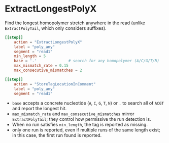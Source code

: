 # ExtractLongestPolyX

Find the longest homopolymer stretch anywhere in the read (unlike `ExtractPolyTail`, which only considers suffixes).

```toml
[[step]]
    action = "ExtractLongestPolyX"
    label = "poly_any"
    segment = "read1"
    min_length = 5
    base = '.'              # search for any homopolymer (A/C/G/T/N)
    max_mismatch_rate = 0.15
    max_consecutive_mismatches = 2

[[step]]
    action = "StoreTagLocationInComment"
    label = "poly_any"
    segment = "read1"
```

- `base` accepts a concrete nucleotide (`A`, `C`, `G`, `T`, `N`) or `.` to search all of `ACGT` and report the longest hit.
- `max_mismatch_rate` and `max_consecutive_mismatches` mirror `ExtractPolyTail`; they control how permissive the run detection is.
- When no run satisfies `min_length`, the tag is reported as missing.
- only one run is reported, even if multiple runs of the same length exist; in this case, the first run found is reported.
